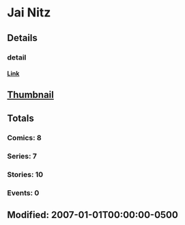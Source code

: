 # Jai  Nitz 
## Details
### detail
#### [Link](http://marvel.com/comics/creators/736/jai_nitz?utm_campaign=apiRef&utm_source=225578a89fc76f3d20fbffda5d17a88d)
## [Thumbnail](http://i.annihil.us/u/prod/marvel/i/mg/b/40/image_not_available.jpg)
## Totals
### Comics: 8
### Series: 7
### Stories: 10
### Events: 0
## Modified: 2007-01-01T00:00:00-0500
